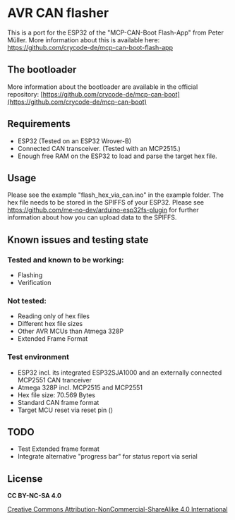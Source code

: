 # AVR CAN flasher

This is a port for the ESP32 of the "MCP-CAN-Boot Flash-App" from Peter Müller.
More information about this is available here: 
https://github.com/crycode-de/mcp-can-boot-flash-app
 

## The bootloader

More information about the bootloader are available in the official repository: [https://github.com/crycode-de/mcp-can-boot](https://github.com/crycode-de/mcp-can-boot)

## Requirements
* ESP32 (Tested on an ESP32 Wrover-B)
* Connected CAN transceiver. (Tested with an MCP2515.)
* Enough free RAM on the ESP32 to load and parse the target hex file.

## Usage
Please see the example "flash_hex_via_can.ino" in the example folder.
The hex file needs to be stored in the SPIFFS of your ESP32. Please see https://github.com/me-no-dev/arduino-esp32fs-plugin for further information about how you can upload data to the SPIFFS.


## Known issues and testing state
### Tested and known to be working:
* Flashing
* Verification
### Not tested:
* Reading only of hex files
* Different hex file sizes
* Other AVR MCUs than Atmega 328P
* Extended Frame Format

### Test environment
* ESP32 incl. its integrated ESP32SJA1000 and an externally connected MCP2551 CAN tranceiver
* Atmega 328P incl. MCP2515 and MCP2551
* Hex file size: 70.569 Bytes
* Standard CAN frame format
* Target MCU reset via reset pin ()

## TODO
* Test Extended frame format
* Integrate alternative "progress bar" for status report via serial

## License

**CC BY-NC-SA 4.0**

[Creative Commons Attribution-NonCommercial-ShareAlike 4.0 International](https://creativecommons.org/licenses/by-nc-sa/4.0/)